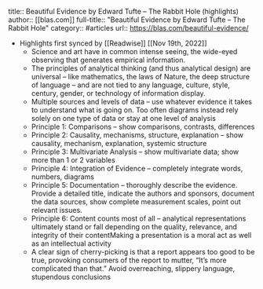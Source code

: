 title:: Beautiful Evidence by Edward Tufte – The Rabbit Hole (highlights)
author:: [[blas.com]]
full-title:: "Beautiful Evidence by Edward Tufte – The Rabbit Hole"
category:: #articles
url:: https://blas.com/beautiful-evidence/

- Highlights first synced by [[Readwise]] [[Nov 19th, 2022]]
	- Science and art have in common intense seeing, the wide-eyed observing that generates empirical information.
	- The principles of analytical thinking (and thus analytical design) are universal – like mathematics, the laws of Nature, the deep structure of language – and are not tied to any language, culture, style, century, gender, or technology of information display.
	- Multiple sources and levels of data – use whatever evidence it takes to understand what is going on. Too often diagrams instead rely solely on one type of data or stay at one level of analysis
	- Principle 1: Comparisons – show comparisons, contrasts, differences
	- Principle 2: Causality, mechanisms, structure, explanation – show causality, mechanism, explanation, systemic structure
	- Principle 3: Multivariate Analysis – show multivariate data; show more than 1 or 2 variables
	- Principle 4: Integration of Evidence – completely integrate words, numbers, diagrams
	- Principle 5: Documentation – thoroughly describe the evidence. Provide a detailed title, indicate the authors and sponsors, document the data sources, show complete measurement scales, point out relevant issues.
	- Principle 6: Content counts most of all – analytical representations ultimately stand or fall depending on the quality, relevance, and integrity of their contentMaking a presentation is a moral act as well as an intellectual activity
	- A clear sign of cherry-picking is that a report appears too good to be true, provoking consumers of the report to mutter, “It’s more complicated than that.” Avoid overreaching, slippery language, stupendous conclusions